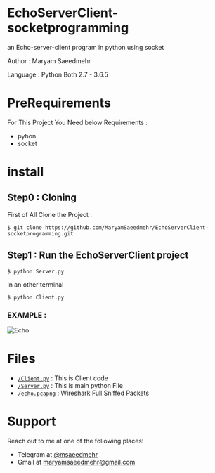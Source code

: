 # EchoServerClient-socketprogramming
an Echo-server-client program in python using socket

Author : Maryam Saeedmehr

Language : Python Both 2.7 - 3.6.5


# **PreRequirements**

For This Project You Need below Requirements :
- pyhon
- socket

# **install**
## Step0 : Cloning

First of All Clone the Project : 

```shell
$ git clone https://github.com/MaryamSaeedmehr/EchoServerClient-socketprogramming.git
```

## Step1 : Run the EchoServerClient project

```shell
$ python Server.py
```

in an other terminal
```shell
$ python Client.py
```

### EXAMPLE :


![Echo](https://user-images.githubusercontent.com/49061503/55616196-85a6ce80-57a6-11e9-8d15-7c9b0595467b.gif)


# **Files**

- <a href="https://github.com/MaryamSaeedmehr/EchoServerClient-socketprogramming/blob/master/Client.py">`/Client.py`</a> : This is Client code
- <a href="https://github.com/MaryamSaeedmehr/EchoServerClient-socketprogramming/blob/master/Server.py">`/Server.py`</a> : This is main python File
- <a href="https://github.com/MaryamSaeedmehr/EchoServerClient-socketprogramming/blob/master/echo.pcapng">`/echo.pcapng`</a> : Wireshark Full Sniffed Packets


# **Support**

Reach out to me at one of the following places!

- Telegram at <a href="https://t.me/msaeedmehr" target="_blank">@msaeedmehr</a>
- Gmail at <a href="mailto:maryamsaeedmehr@gmail.com" target="_blank">maryamsaeedmehr@gmail.com</a>
